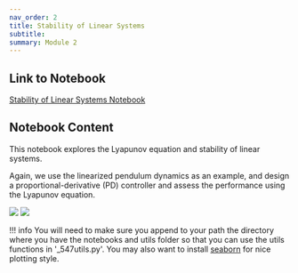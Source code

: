```yaml
---
nav_order: 2
title: Stability of Linear Systems
subtitle: 
summary: Module 2
---
```

## Link to Notebook

[Stability of Linear Systems Notebook](/jpyntbks/stability/Stability.ipynb)

## Notebook Content

This notebook explores the Lyapunov equation and stability of linear systems. 

Again, we use the linearized pendulum dynamics as an example, and design a
proportional-derivative (PD) controller and assess the performance using the
Lyapunov equation. 

<img src="https://latex.codecogs.com/gif.latex?\dot{\theta}=\phi " />
<img
src="https://latex.codecogs.com/gif.latex?\dot{\phi}=-\frac{g}{\ell}\sin(\theta) " />

!!! info 
    You will need to make sure you append to your path
    the directory where you have the notebooks and utils folder so that you can use 
    the utils functions in '_547utils.py'. You may also want to install
    [seaborn](https://seaborn.pydata.org/) for nice plotting style.
